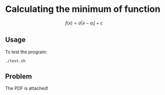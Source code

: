 # Calculating the minimum of function
$$f(x)=\sigma|x-a_i|+c$$

## Usage
To test the program:
```bash
./test.sh
```
## Problem
The PDF is attached!
